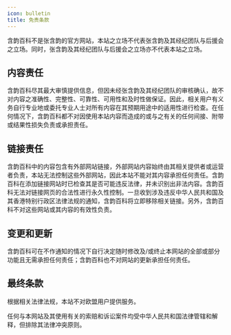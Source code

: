 ```yaml
---
icon: bulletin
title: 免责条款
---
```


含韵百科不是张含韵的官方网站，本站之立场不代表张含韵及其经纪团队与后援会之立场。同时，张含韵及其经纪团队与后援会之立场亦不代表本站之立场。

## 内容责任

含韵百科尽其最大审慎提供信息，但因未经张含韵及其经纪团队的审核确认，故不对内容之准确性、完整性、可靠性、可用性和及时性做保证。因此，相关用户有义务自行专业地或委托专业人士对所有内容在其预期用途中的适用性进行检查。在任何情况下，含韵百科都不对因使用本站内容而造成的或与之有关的任何间接、附带或结果性损失负责或承担责任。

## 链接责任

含韵百科中的内容包含有外部网站链接，外部网站内容始终由其相关提供者或运营者负责，本站无法控制这些外部网站，因此本站不能对其内容承担任何责任。含韵百科在添加链接网站时已检查其是否可能违反法律，并未识别出非法内容。含韵百科无法对链接网页的合法性进行永久性控制。一旦收到涉及违反中华人民共和国及其香港特别行政区法律法规的通知，含韵百科将立即移除相关链接。另外，含韵百科不对这些网站或其内容的有效性负责。

## 变更和更新

含韵百科可在不作通知的情况下自行决定随时修改及/或终止本网站的全部或部分功能且无需承担任何责任；含韵百科也不对网站的更新承担任何责任。

## 最终条款

根据相关法律法规，本站不对欧盟用户提供服务。

任何与本网站及其使用有关的索赔和诉讼案件均受中华人民共和国法律管辖和解释，但排除其法律冲突原则。
